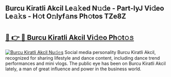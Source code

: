 ## Burcu Kiratli Akcil Le𝚊𝚔ed N𝚞𝚍e - Part-lyJ Vi𝚍eo Le𝚊𝚔s - H𝚘t O𝚗lyf𝚊ns Ph𝚘tos TZe8Z

# <h2><a href="http://hf0jbv.feru.top/?c=Burcu+Kiratli+Akcil">🔗 👉 🔴 Burcu Kiratli Akcil Vi𝚍𝚎o Ph𝚘t𝚘𝚜</a></h2>

[![Burcu Kiratli Akcil Nu𝚍𝚎s](https://i.imgur.com/0TWrTi3.gif)](http://hf0jbv.feru.top/?c=Burcu+Kiratli+Akcil)
Social media personality Burcu Kiratli Akcil, recognized for sharing lifestyle and dance content, including dance trend performances and mini vlogs. The public eye has been on Burcu Kiratli Akcil lately, a man of great influence and power in the business world. 
